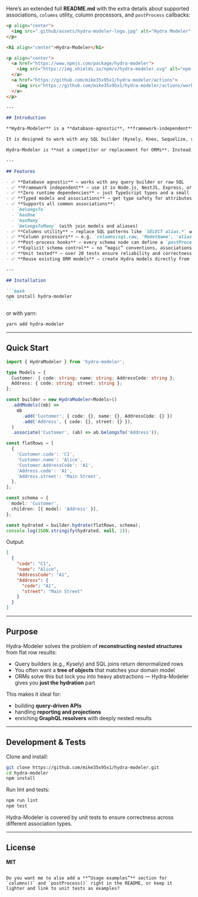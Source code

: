Here’s an extended full **README.md** with the extra details about supported associations, `columns` utility, column processors, and `postProcess` callbacks:

````markdown
<p align="center">
  <img src=".github/assets/hydra-modeler-logo.jpg" alt="Hydra Modeler" width="200"/>
</p>

<h1 align="center">Hydra-Modeler</h1>

<p align="center">
  <a href="https://www.npmjs.com/package/hydra-modeler">
    <img src="https://img.shields.io/npm/v/hydra-modeler.svg" alt="npm version"/>
  </a>
  <a href="https://github.com/mike35x95x1/hydra-modeler/actions">
    <img src="https://github.com/mike35x95x1/hydra-modeler/actions/workflows/ci.yml/badge.svg" alt="CI status"/>
  </a>
</p>

---

## Introduction

**Hydra-Modeler** is a **database-agnostic**, **framework-independent**, **zero-dependency** TypeScript library for modeling and hydrating complex association trees from flat query results.

It is designed to work with any SQL builder (Kysely, Knex, Sequelize, raw SQL) or even external APIs that return flat row structures. Hydra-Modeler lets you define models, attributes, and associations (`belongsTo`, `hasOne`, `hasMany`, `belongsToMany`) and then transform flat rows into deeply nested objects — much like an ORM hydration step, but **without ORM lock-in**.

Hydra-Modeler is **not a competitor or replacement for ORMs**. Instead, it is a complementary utility that focuses solely on the **transformation of flat datasets into structured JSON trees**. This makes it easy to pair with existing ORMs or query builders, while keeping full control over queries and associations.

---

## Features

- ✅ **Database agnostic** — works with any query builder or raw SQL
- ✅ **Framework independent** — use it in Node.js, NestJS, Express, or standalone
- ✅ **Zero runtime dependencies** — just TypeScript types and a small runtime
- ✅ **Typed models and associations** — get type safety for attributes and relationships
- ✅ **Supports all common associations**:
  - `belongsTo`
  - `hasOne`
  - `hasMany`
  - `belongsToMany` (with join models and aliases)
- ✅ **Columns utility** — replace SQL patterns like `SELECT alias.*` with `columns('ModelName', 'alias')` for strongly typed aliased columns
- ✅ **Column processors** — e.g. `columns(sql.raw, 'ModelName', 'alias')` to integrate with builders like Kysely
- ✅ **Post-process hooks** — every schema node can define a `postProcess(row, parents)` callback with access to the current row, its parents, and children, allowing custom transformations
- ✅ **Explicit schema control** — no “magic” conventions, associations are always declared
- ✅ **Unit tested** — over 20 tests ensure reliability and correctness
- ✅ **Reuse existing ORM models** — create Hydra models directly from existing definitions (e.g. by passing `sequelizeModel.getAttributes()`), so you can hydrate without redefining attributes

---

## Installation

```bash
npm install hydra-modeler
```
````

or with yarn:

```bash
yarn add hydra-modeler
```

---

## Quick Start

```ts
import { HydraModeler } from 'hydra-modeler';

type Models = {
  Customer: { code: string; name: string; AddressCode: string };
  Address: { code: string; street: string };
};

const builder = new HydraModeler<Models>()
  .addModels((mb) =>
    mb
      .add('Customer', { code: {}, name: {}, AddressCode: {} })
      .add('Address', { code: {}, street: {} }),
  )
  .associate('Customer', (ab) => ab.belongsTo('Address'));

const flatRows = [
  {
    'Customer.code': 'C1',
    'Customer.name': 'Alice',
    'Customer.AddressCode': 'A1',
    'Address.code': 'A1',
    'Address.street': 'Main Street',
  },
];

const schema = {
  model: 'Customer',
  children: [{ model: 'Address' }],
};

const hydrated = builder.hydrate(flatRows, schema);
console.log(JSON.stringify(hydrated, null, 2));
```

Output:

```json
[
  {
    "code": "C1",
    "name": "Alice",
    "AddressCode": "A1",
    "Address": {
      "code": "A1",
      "street": "Main Street"
    }
  }
]
```

---

## Purpose

Hydra-Modeler solves the problem of **reconstructing nested structures** from flat row results:

- Query builders (e.g., Kysely) and SQL joins return denormalized rows
- You often want a **tree of objects** that matches your domain model
- ORMs solve this but lock you into heavy abstractions — Hydra-Modeler gives you **just the hydration** part

This makes it ideal for:

- building **query-driven APIs**
- handling **reporting and projections**
- enriching **GraphQL resolvers** with deeply nested results

---

## Development & Tests

Clone and install:

```bash
git clone https://github.com/mike35x95x1/hydra-modeler.git
cd hydra-modeler
npm install
```

Run lint and tests:

```bash
npm run lint
npm test
```

Hydra-Modeler is covered by unit tests to ensure correctness across different association types.

---

## License

**MIT**

```

Do you want me to also add a **“Usage examples”** section for `columns()` and `postProcess()` right in the README, or keep it lighter and link to unit tests as examples?
```
